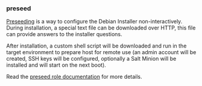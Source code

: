 ### preseed

[Preseeding](https://wiki.debian.org/DebianInstaller/Preseed) is a way
to configure the Debian Installer non-interactively. During
installation, a special text file can be downloaded over HTTP, this file
can provide answers to the installer questions.

After installation, a custom shell script will be downloaded and run in
the target environment to prepare host for remote use (an admin account
will be created, SSH keys will be configured, optionally a Salt Minion
will be installed and will start on the next boot).

Read the [preseed role documentation](https://docs.debops.org/en/master/ansible/roles/preseed/) for more details.
